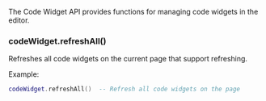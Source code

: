The Code Widget API provides functions for managing code widgets in the editor.

### codeWidget.refreshAll()
Refreshes all code widgets on the current page that support refreshing.

Example:
```lua
codeWidget.refreshAll()  -- Refresh all code widgets on the page
``` 